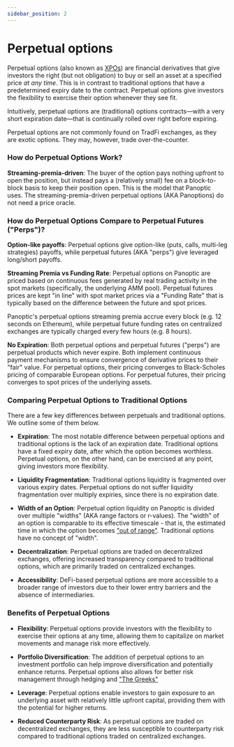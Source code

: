 ```yaml
---
sidebar_position: 2
---
```


# Perpetual options


Perpetual options (also known as [XPOs](https://www.investopedia.com/terms/p/perpetual-option.asp)) are financial derivatives that give investors the right (but not obligation) to buy or sell an asset at a specified price *at any time*. This is in contrast to traditional options that have a predetermined expiry date to the contract. Perpetual options give investors the flexibility to exercise their option whenever they see fit. 

Intuitively, perpetual options are (traditional) options contracts&mdash;with a very short expiration date&mdash;that is continually rolled over right before expiring. 

Perpetual options are not commonly found on TradFi exchanges, as they are exotic options. They may, however, trade over-the-counter. 


### How do Perpetual Options Work?

**Streaming-premia-driven**: The buyer of the option pays nothing upfront to open the position, but instead pays a (relatively small) fee on a block-to-block basis to keep their position open. This is the model that Panoptic uses. The streaming-premia-driven perpetual options (AKA Panoptions) do not need a price oracle.

### How do Perpetual Options Compare to Perpetual Futures ("Perps")?

**Option-like payoffs**: Perpetual options give option-like (puts, calls, multi-leg strategies) payoffs, while perpetual futures (AKA "perps") give leveraged long/short payoffs.

**Streaming Premia vs Funding Rate**: Perpetual options on Panoptic are priced based on continuous fees generated by real trading activity in the spot markets (specifically, the underlying AMM pool). Perpetual futures prices are kept "in line" with spot market prices via a "Funding Rate" that is typically based on the difference between the future and spot prices.

Panoptic's perpetual options streaming premia accrue every block (e.g. 12 seconds on Ethereum), while perpetual future funding rates on centralized exchanges are typically charged every few hours (e.g. 8 hours).

**No Expiration**: Both perpetual options and perpetual futures ("perps") are perpetual products which never expire. Both implement continuous payment mechanisms to ensure convergence of derivative prices to their "fair" value. For perpetual options, their pricing converges to Black-Scholes pricing of comparable European options. For perpetual futures, their pricing converges to spot prices of the underlying assets.


### Comparing Perpetual Options to Traditional Options

There are a few key differences between perpetuals and traditional options. We outline some of them below. 

- **Expiration**: The most notable difference between perpetual options and traditional options is the lack of an expiration date. Traditional options have a fixed expiry date, after which the option becomes worthless. Perpetual options, on the other hand, can be exercised at any point, giving investors more flexibility.

- **Liquidity Fragmentation**: Traditional options liquidity is fragmented over various expiry dates. Perpetual options do not suffer liquidity fragmentation over multiply expiries, since there is no expiration date.

- **Width of an Option**: Perpetual option liquidity on Panoptic is divided over multiple "widths" (AKA range factors or r-values). The "width" of an option is comparable to its effective timescale - that is, the estimated time in which the option becomes ["out of range"](/docs/terms/out_of_range). Traditional options have no concept of "width".

- **Decentralization**: Perpetual options are traded on decentralized exchanges, offering increased transparency compared to traditional options, which are primarily traded on centralized exchanges.

- **Accessibility**: DeFi-based perpetual options are more accessible to a broader range of investors due to their lower entry barriers and the absence of intermediaries.


### Benefits of Perpetual Options

- **Flexibility**: Perpetual options provide investors with the flexibility to exercise their options at any time, allowing them to capitalize on market movements and manage risk more effectively.

- **Portfolio Diversification**: The addition of perpetual options to an investment portfolio can help improve diversification and potentially enhance returns. Perpetual options also allows for better risk management through hedging and ["The Greeks"](/docs/terms/greeks)

- **Leverage**: Perpetual options enable investors to gain exposure to an underlying asset with relatively little upfront capital, providing them with the potential for higher returns.

- **Reduced Counterparty Risk**: As perpetual options are traded on decentralized exchanges, they are less susceptible to counterparty risk compared to traditional options traded on centralized exchanges.
